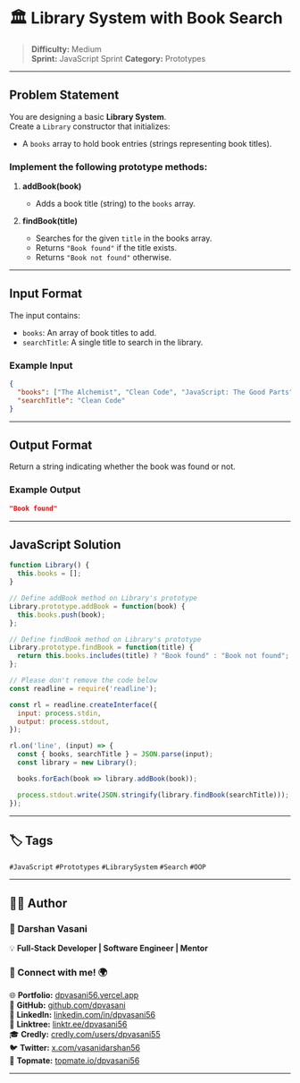 # 🏛️ Library System with Book Search

> **Difficulty:** Medium  
> **Sprint:** JavaScript Sprint 
> **Category:** Prototypes

---

## Problem Statement

You are designing a basic **Library System**.  
Create a `Library` constructor that initializes:

- A `books` array to hold book entries (strings representing book titles).

### Implement the following prototype methods:

1. **addBook(book)**  
   - Adds a book title (string) to the `books` array.

2. **findBook(title)**  
   - Searches for the given `title` in the books array.  
   - Returns `"Book found"` if the title exists.  
   - Returns `"Book not found"` otherwise.

---

## Input Format

The input contains:

- `books`: An array of book titles to add.
- `searchTitle`: A single title to search in the library.

### Example Input

```json
{
  "books": ["The Alchemist", "Clean Code", "JavaScript: The Good Parts"],
  "searchTitle": "Clean Code"
}
```

---

## Output Format

Return a string indicating whether the book was found or not.

### Example Output

```json
"Book found"
```

---

## JavaScript Solution

```js
function Library() {
  this.books = [];
}

// Define addBook method on Library's prototype
Library.prototype.addBook = function(book) {
  this.books.push(book);
};

// Define findBook method on Library's prototype
Library.prototype.findBook = function(title) {
  return this.books.includes(title) ? "Book found" : "Book not found";
};

// Please don't remove the code below
const readline = require('readline');

const rl = readline.createInterface({
  input: process.stdin,
  output: process.stdout,
});

rl.on('line', (input) => {
  const { books, searchTitle } = JSON.parse(input);
  const library = new Library();

  books.forEach(book => library.addBook(book));

  process.stdout.write(JSON.stringify(library.findBook(searchTitle)));
});
```

---

## 🏷️ Tags

`#JavaScript` `#Prototypes` `#LibrarySystem` `#Search` `#OOP`

---

## 👨‍💻 Author  

### 🚀 **Darshan Vasani**  
💡 **Full-Stack Developer | Software Engineer | Mentor**    

### 🔗 Connect with me! 🌍  
🌐 **Portfolio:** [dpvasani56.vercel.app](https://dpvasani56.vercel.app/)  
🐙 **GitHub:** [github.com/dpvasani](https://github.com/dpvasani)  
💼 **LinkedIn:** [linkedin.com/in/dpvasani56](https://www.linkedin.com/in/dpvasani56/)  
🌳 **Linktree:** [linktr.ee/dpvasani56](https://linktr.ee/dpvasani56)  
🎓 **Credly:** [credly.com/users/dpvasani55](https://www.credly.com/users/dpvasani55/)  
🐦 **Twitter:** [x.com/vasanidarshan56](https://x.com/vasanidarshan56)  
📢 **Topmate:** [topmate.io/dpvasani56](https://topmate.io/dpvasani56)  

---